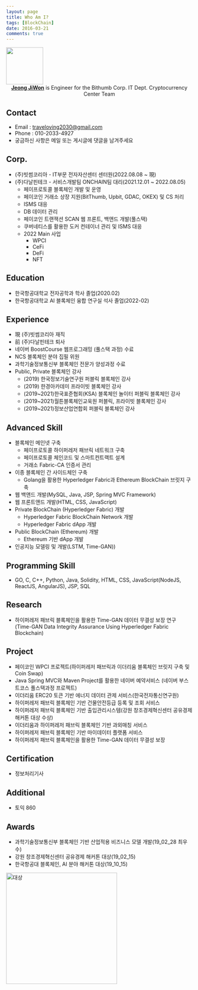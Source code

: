 ```yaml
---
layout: page
title: Who Am I?
tags: [BlockChain]
date: 2016-03-21
comments: true
---
```


<img src = "https://traveloving2030.github.io/jiwon/assets/img/post/profile.jpg" width = "100px"  height="100px" />
<center><a href="https://github.com/traveloving2030"><b>Jeong JiWon</b></a> is Engineer for the Bithumb Corp. IT Dept. Cryptocurrency Center Team</center>


## Contact
* Email : traveloving2030@gmail.com
* Phone : 010-2033-4927
* 궁금하신 사항은 메일 또는 게시글에 댓글을 남겨주세요

## Corp.
* (주)빗썸코리아 - IT부문 전자자산센터 센터원(2022.08.08 ~ 現)
* (주)다날핀테크 - 서비스개발팀 ONCHAIN팀 대리(2021.12.01 ~ 2022.08.05)
    - 페이프로토콜 블록체인 개발 및 운영
    - 페이코인 거래소 상장 지원(BitThumb, Upbit, GDAC, OKEX) 및 CS 처리
    - ISMS 대응
    - DB 데이터 관리
    - 페이코인 트랜잭션 SCAN 웹 프론트, 백앤드 개발(풀스택)
    - 쿠버네티스를 활용한 도커 컨테이너 관리 및 ISMS 대응
    - 2022 Main 사업
        - WPCI
        - CeFi
        - DeFi
        - NFT

## Education
* 한국항공대학교 전자공학과 학사 졸업(2020.02)
* 한국항공대학교 AI 블록체인 융합 연구실 석사 졸업(2022-02)

## Experience
* 現 (주)빗썸코리아 재직
* 前 (주)다날핀테크 퇴사
* 네이버 BoostCourse 웹프로그래밍 (풀스택 과정) 수료
* NCS 블록체인 분야 집필 위원
* 과학기술정보통신부 블록체인 전문가 양성과정 수료
* Public, Private 블록체인 강사 
    - (2019) 한국정보기술연구원 퍼블릭 블록체인 강사
    - (2019) 한경아카데미 프라이빗 블록체인 강사
    - (2019~2021)한국표준협회(KSA) 블록체인 놀이터 퍼블릭 블록체인 강사
    - (2019~2021)월튼블록체인교욱원 퍼블릭, 프라이빗 블록체인 강사
    - (2019~2021)정보산업연합회 퍼블릭 블록체인 강사

## Advanced Skill
* 블록체인 메인넷 구축
    - 페이프로토콜 하이퍼레저 패브릭 네트워크 구축
    - 페이프로토콜 체인코드 및 스마트컨트랙트 설계
    - 거래소 Fabric-CA 인증서 관리
* 이종 블록체인 간 사이드체인 구축
    - Golang을 활용한 Hyperledger Fabric과 Ethereum BlockChain 브릿지 구축
* 웹 백앤드 개발(MySQL, Java, JSP, Spring MVC Framework)
* 웹 프론트앤드 개발(HTML, CSS, JavaScript)
* Private BlockChain (Hyperledger Fabric) 개발
    - Hyperledger Fabric BlockChain Network 개발
    - Hyperledger Fabric dApp 개발
* Public BlockChain (Ethereum) 개발
    - Ethereum 기반 dApp 개발
* 인공지능 모델링 및 개발(LSTM, Time-GAN))

## Programming Skill
* GO, C, C++, Python, Java, Solidity, HTML, CSS, JavaScript(NodeJS, ReactJS, AngularJS), JSP, SQL

## Research
* 하이퍼레저 패브릭 블록체인을 활용한 Time-GAN 데이터 무결성 보장 연구 (Time-GAN Data Integrity Assurance Using Hyperledger Fabric Blockchain)

## Project
- 페이코인 WPCI 프로젝트(하이퍼레저 패브릭과 이더리움 블록체인 브릿지 구축 및 Coin Swap)
- Java Spring MVC와 Maven Project를 활용한 네이버 예약서비스 (네이버 부스트코스 풀스택과정 프로젝트)
- 이더리움 ERC20 토큰 기반 에너지 데이터 관제 서비스(한국전자통신연구원)
- 하이퍼레저 패브릭 블록체인 기반 건물안전등급 등록 및 조회 서비스
- 하이퍼레저 패브릭 블록체인 기반 출입관리시스템(강원 창조경제혁신센터 공유경제 해커톤 대상 수상)
- 이더리움과 하이퍼레저 패브릭 블록체인 기반 과외매칭 서비스
- 하이퍼레저 패브릭 블록체인 기반 마이데이터 플랫폼 서비스
- 하이퍼레저 패브릭 블록체인을 활용한 Time-GAN 데이터 무결성 보장

## Certification
* 정보처리기사

## Additional
* 토익 860

## Awards
* 과학기술정보통신부 블록체인 기반 산업적용 비즈니스 모델 개발(19_02_28 최우수)
* 강원 창조경제혁신센터 공유경제 해커톤 대상(19_02_15)
* 한국항공대 블록체인, AI 분야 해커톤 대상(19_10_15)


 <img width="300" alt="대상" src="https://user-images.githubusercontent.com/44187477/56814080-518c6e00-6879-11e9-85a3-32901c1f964f.png"> <br>
